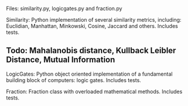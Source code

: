Files: similarity.py, logicgates.py and fraction.py

Similarity: Python implementation of several similarity metrics, including:
Euclidian, Manhattan, Minkowski, Cosine, Jaccard and others.
Includes tests.

## Todo: Mahalanobis distance, Kullback Leibler Distance, Mutual Information

LogicGates: Python object oriented implementation of a fundamental building block of computers: logic gates.
Includes tests.

Fraction: Fraction class with overloaded mathematical methods.
Includes tests.



